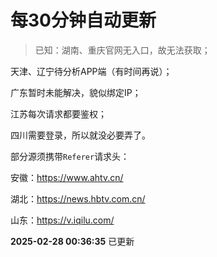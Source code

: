 # 每30分钟自动更新
> 已知：湖南、重庆官网无入口，故无法获取；

天津、辽宁待分析APP端（有时间再说）；

广东暂时未能解决，貌似绑定IP；

江苏每次请求都要鉴权；

四川需要登录，所以就没必要弄了。


部分源须携带`Referer`请求头：

安徽：https://www.ahtv.cn/

湖北：https://news.hbtv.com.cn/

山东：https://v.iqilu.com/

**2025-02-28 00:36:35** 已更新
